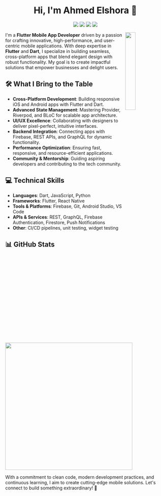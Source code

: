 <h1 align="center">Hi, I'm Ahmed Elshora 👋</h1>
<p align="center">
  <a href="https://x.com/AhmedElhora?t=rUzVR-W_zjeTlq1N9lEFKg&s=09"><img src="https://img.shields.io/badge/X-%23000000?style=flat&logo=x&logoColor=white"/></a>
  <a href="https://www.linkedin.com/in/ahmed-elshora-a445aa20b?utm_source=share&utm_campaign=share_via&utm_content=profile&utm_medium=android_app"><img src="https://img.shields.io/badge/LinkedIn-%230077B5?style=flat&logo=linkedin&logoColor=white"/></a>
  <a href="https://wa.me/+201050815073"><img src="https://img.shields.io/badge/WhatsApp-%2325D366?style=flat&logo=whatsapp&logoColor=white"/></a>
  <a href="https://www.instagram.com/elshora__?igsh=Y3pqM2x3cDgwbmQy"><img src="https://img.shields.io/badge/Instagram-%23E4415F?style=flat&logo=instagram&logoColor=white"/></a>
</p>

<img src="https://avatars.githubusercontent.com/u/167217387?s=400&u=b23c49bd2781ad7b55bb0e4098374c72a3c72d6f&v=4" align="right" width="25%"/>

<p>I'm a <b>Flutter Mobile App Developer</b> driven by a passion for crafting innovative, high-performance, and user-centric mobile applications. With deep expertise in <b>Flutter</b> and <b>Dart</b>, I specialize in building seamless, cross-platform apps that blend elegant design with robust functionality. My goal is to create impactful solutions that empower businesses and delight users.</p>

<h2>🛠️ What I Bring to the Table</h2>
<ul>
  <li><b>Cross-Platform Development</b>: Building responsive iOS and Android apps with Flutter and Dart.</li>
  <li><b>Advanced State Management</b>: Mastering Provider, Riverpod, and BLoC for scalable app architecture.</li>
  <li><b>UI/UX Excellence</b>: Collaborating with designers to deliver pixel-perfect, intuitive interfaces.</li>
  <li><b>Backend Integration</b>: Connecting apps with Firebase, REST APIs, and GraphQL for dynamic functionality.</li>
  <li><b>Performance Optimization</b>: Ensuring fast, responsive, and resource-efficient applications.</li>
  <li><b>Community & Mentorship</b>: Guiding aspiring developers and contributing to the tech community.</li>
</ul>

<h2>💻 Technical Skills</h2>
<ul>
  <li><b>Languages</b>: Dart, JavaScript, Python</li>
  <li><b>Frameworks</b>: Flutter, React Native</li>
  <li><b>Tools & Platforms</b>: Firebase, Git, Android Studio, VS Code</li>
  <li><b>APIs & Services</b>: REST, GraphQL, Firebase Authentication, Firestore, Push Notifications</li>
  <li><b>Other</b>: CI/CD pipelines, unit testing, widget testing</li>
</ul>

<h2>📊 GitHub Stats</h2>
<p>
 
  <img src="https://github-readme-stats.vercel.app/api/top-langs/?username=AhmedElshora&layout=compact&theme=dark" width="400">
</p>

<p>With a commitment to clean code, modern development practices, and continuous learning, I aim to create cutting-edge mobile solutions. Let's connect to build something extraordinary! 🚀</p>
